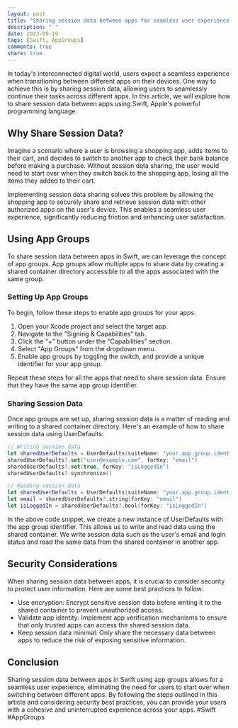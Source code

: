 ```yaml
---
layout: post
title: "Sharing session data between apps for seamless user experience in Swift"
description: " "
date: 2023-09-19
tags: [Swift, AppGroups]
comments: true
share: true
---
```


In today's interconnected digital world, users expect a seamless experience when transitioning between different apps on their devices. One way to achieve this is by sharing session data, allowing users to seamlessly continue their tasks across different apps. In this article, we will explore how to share session data between apps using Swift, Apple's powerful programming language.

## Why Share Session Data?

Imagine a scenario where a user is browsing a shopping app, adds items to their cart, and decides to switch to another app to check their bank balance before making a purchase. Without session data sharing, the user would need to start over when they switch back to the shopping app, losing all the items they added to their cart.

Implementing session data sharing solves this problem by allowing the shopping app to securely share and retrieve session data with other authorized apps on the user's device. This enables a seamless user experience, significantly reducing friction and enhancing user satisfaction.

## Using App Groups

To share session data between apps in Swift, we can leverage the concept of app groups. App groups allow multiple apps to share data by creating a shared container directory accessible to all the apps associated with the same group.

### Setting Up App Groups

To begin, follow these steps to enable app groups for your apps:

1. Open your Xcode project and select the target app.
2. Navigate to the "Signing & Capabilities" tab.
3. Click the "+" button under the "Capabilities" section.
4. Select "App Groups" from the dropdown menu.
5. Enable app groups by toggling the switch, and provide a unique identifier for your app group.

Repeat these steps for all the apps that need to share session data. Ensure that they have the same app group identifier.

### Sharing Session Data

Once app groups are set up, sharing session data is a matter of reading and writing to a shared container directory. Here's an example of how to share session data using UserDefaults:

```swift
// Writing session data
let sharedUserDefaults = UserDefaults(suiteName: "your.app.group.identifier")
sharedUserDefaults?.set("user@example.com", forKey: "email")
sharedUserDefaults?.set(true, forKey: "isLoggedIn")
sharedUserDefaults?.synchronize()

// Reading session data
let sharedUserDefaults = UserDefaults(suiteName: "your.app.group.identifier")
let email = sharedUserDefaults?.string(forKey: "email")
let isLoggedIn = sharedUserDefaults?.bool(forKey: "isLoggedIn")
```

In the above code snippet, we create a new instance of UserDefaults with the app group identifier. This allows us to write and read data using the shared container. We write session data such as the user's email and login status and read the same data from the shared container in another app.

## Security Considerations

When sharing session data between apps, it is crucial to consider security to protect user information. Here are some best practices to follow:

- Use encryption: Encrypt sensitive session data before writing it to the shared container to prevent unauthorized access.
- Validate app identity: Implement app verification mechanisms to ensure that only trusted apps can access the shared session data.
- Keep session data minimal: Only share the necessary data between apps to reduce the risk of exposing sensitive information.

## Conclusion

Sharing session data between apps in Swift using app groups allows for a seamless user experience, eliminating the need for users to start over when switching between different apps. By following the steps outlined in this article and considering security best practices, you can provide your users with a cohesive and uninterrupted experience across your apps. #Swift #AppGroups